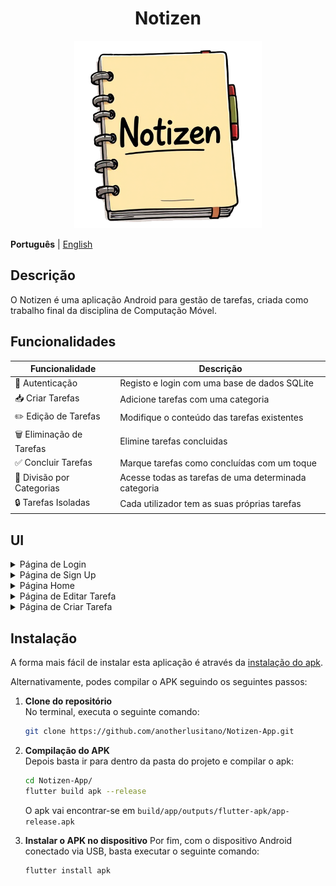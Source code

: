 <div align="center">
  <h1>Notizen</h1>
  <img src="./assets/notizen.png" height=300 width=300 />
</div>

<p>
    <b>Português</b> |
    <a href="https://github.com/anotherlusitano/Notizen-App/blob/main/README-en.md">English</a>
</p>

## Descrição

O Notizen é uma aplicação Android para gestão de tarefas, criada como trabalho final da disciplina de Computação Móvel.

## Funcionalidades
| **Funcionalidade**               | **Descrição**                                                                 |
|---------------------------|-------------------------------------------------------------------------------|
| 🔐 Autenticação           | Registo e login com uma base de dados SQLite                                            |
| 📥 Criar Tarefas          | Adicione tarefas com uma categoria                                    |
| ✏️ Edição de Tarefas        | Modifique o conteúdo das tarefas existentes                                      |
| 🗑️ Eliminação de Tarefas        | Elimine tarefas concluidas                                 |
| ✅ Concluir Tarefas       | Marque tarefas como concluídas com um toque                                   |
| 📑 Divisão por Categorias              | Acesse todas as tarefas de uma determinada categoria                                           |
| 🔒 Tarefas Isoladas | Cada utilizador tem as suas próprias tarefas                           |

## UI
<details>
  <summary>Página de Login</summary>
  <img src="./assets/login-page.png" height=600 width=300 />
  <img src="./assets/login-page2.png" height=600 width=300 />
</details>
<details>
  <summary>Página de Sign Up</summary>
  <img src="./assets/signup-page.png" height=600 width=300 />
  <img src="./assets/signup-page2.png" height=600 width=300 />
</details>
<details>
  <summary>Página Home</summary>
  <img src="./assets/home-page.png" height=600 width=300 />
  <img src="./assets/home-page2.png" height=600 width=300 />
</details>
<details>
  <summary>Página de Editar Tarefa</summary>
  <img src="./assets/edit-todo-popup.png" height=600 width=300 />
  <img src="./assets/edit-todo-popup2.png" height=600 width=300 />
</details>
<details>
  <summary>Página de Criar Tarefa</summary>
  <img src="./assets/create-todo-page.png" height=600 width=300 />
  <img src="./assets/create-todo-page2.png" height=600 width=300 />
</details>

## Instalação

A forma mais fácil de instalar esta aplicação é através da [instalação do apk](https://github.com/anotherlusitano/Notizen-App/releases/download/v1.0.0/notizen.apk).

Alternativamente, podes compilar o APK seguindo os seguintes passos:

1. **Clone do repositório**  
   No terminal, executa o seguinte comando:  
   ```sh
   git clone https://github.com/anotherlusitano/Notizen-App.git
   ```  

2. **Compilação do APK**  
   Depois basta ir para dentro da pasta do projeto e compilar o apk:
   ```sh
   cd Notizen-App/
   flutter build apk --release
   ```
   O apk vai encontrar-se em `build/app/outputs/flutter-apk/app-release.apk`

3. **Instalar o APK no dispositivo**
   Por fim, com o dispositivo Android conectado via USB, basta executar o seguinte comando:
   ```sh
   flutter install apk
   ```

